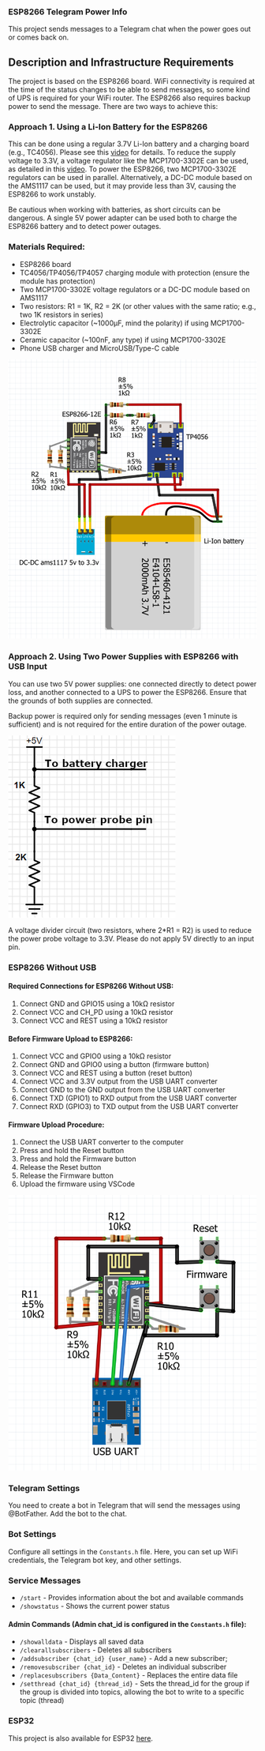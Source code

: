 ### ESP8266 Telegram Power Info

This project sends messages to a Telegram chat when the power goes out or comes back on.

## Description and Infrastructure Requirements

The project is based on the ESP8266 board. WiFi connectivity is required at the time of the status changes to be able to send messages, so some kind of UPS is required for your WiFi router. The ESP8266 also requires backup power to send the message. There are two ways to achieve this:

### Approach 1. Using a Li-Ion Battery for the ESP8266

This can be done using a regular 3.7V Li-Ion battery and a charging board (e.g., TC4056). Please see this [video](https://www.youtube.com/watch?v=Lk__xTxLlY0) for details. To reduce the supply voltage to 3.3V, a voltage regulator like the MCP1700-3302E can be used, as detailed in this [video](https://www.youtube.com/watch?v=Z-36HflHotU). To power the ESP8266, two MCP1700-3302E regulators can be used in parallel. Alternatively, a DC-DC module based on the AMS1117 can be used, but it may provide less than 3V, causing the ESP8266 to work unstably.

Be cautious when working with batteries, as short circuits can be dangerous. A single 5V power adapter can be used both to charge the ESP8266 battery and to detect power outages.

### Materials Required:
- ESP8266 board
- TC4056/TP4056/TP4057 charging module with protection (ensure the module has protection)
- Two MCP1700-3302E voltage regulators or a DC-DC module based on AMS1117
- Two resistors: R1 = 1K, R2 = 2K (or other values with the same ratio; e.g., two 1K resistors in series)
- Electrolytic capacitor (~1000µF, mind the polarity) if using MCP1700-3302E
- Ceramic capacitor (~100nF, any type) if using MCP1700-3302E
- Phone USB charger and MicroUSB/Type-C cable

![Diagram](ESP8266-12.png)

### Approach 2. Using Two Power Supplies with ESP8266 with USB Input

You can use two 5V power supplies: one connected directly to detect power loss, and another connected to a UPS to power the ESP8266. Ensure that the grounds of both supplies are connected.

Backup power is required only for sending messages (even 1 minute is sufficient) and is not required for the entire duration of the power outage.

![Schematic](schematic.png)

A voltage divider circuit (two resistors, where 2*R1 = R2) is used to reduce the power probe voltage to 3.3V. Please do not apply 5V directly to an input pin.

### ESP8266 Without USB

#### Required Connections for ESP8266 Without USB:

1. Connect GND and GPIO15 using a 10kΩ resistor
2. Connect VCC and CH_PD using a 10kΩ resistor
3. Connect VCC and REST using a 10kΩ resistor

#### Before Firmware Upload to ESP8266:

1. Connect VCC and GPIO0 using a 10kΩ resistor
2. Connect GND and GPIO0 using a button (firmware button)
3. Connect VCC and REST using a button (reset button)
4. Connect VCC and 3.3V output from the USB UART converter
5. Connect GND to the GND output from the USB UART converter
6. Connect TXD (GPIO1) to RXD output from the USB UART converter
7. Connect RXD (GPIO3) to TXD output from the USB UART converter

#### Firmware Upload Procedure:

1. Connect the USB UART converter to the computer
2. Press and hold the Reset button
3. Press and hold the Firmware button
4. Release the Reset button
5. Release the Firmware button
6. Upload the firmware using VSCode

![Diagram](ESP8266_firmware.png)

### Telegram Settings

You need to create a bot in Telegram that will send the messages using @BotFather. Add the bot to the chat.

### Bot Settings

Configure all settings in the `Constants.h` file. Here, you can set up WiFi credentials, the Telegram bot key, and other settings.

### Service Messages

- `/start` - Provides information about the bot and available commands
- `/showstatus` - Shows the current power status

#### Admin Commands (Admin chat_id is configured in the `Constants.h` file):

- `/showalldata` - Displays all saved data
- `/clearallsubscribers` - Deletes all subscribers
- `/addsubscriber {chat_id} {user_name}` - Add a new subscriber;
- `/removesubscriber {chat_id}` - Deletes an individual subscriber
- `/replacesubscribers {Data_Content}` - Replaces the entire data file
- `/setthread {chat_id} {thread_id}` - Sets the thread_id for the group if the group is divided into topics, allowing the bot to write to a specific topic (thread)

### ESP32

This project is also available for ESP32 [here](https://github.com/anha1/telegram-power-info).
